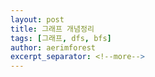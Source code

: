 ```yaml
---
layout: post
title: 그래프 개념정리
tags: [그래프, dfs, bfs]
author: aerimforest
excerpt_separator: <!--more-->
---
```


<br><br>

